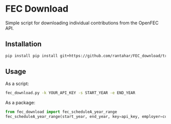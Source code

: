 # FEC Download

Simple script for downloading individual contributions from the OpenFEC API.

## Installation

```bash
pip install pip install git+https://github.com/rantahar/FEC_download/tree/master
```

## Usage

As a script:
```bash
fec_download.py -k YOUR_API_KEY -s START_YEAR -e END_YEAR
```

As a package:
```python
from fec_download import fec_scheduleA_year_range
fec_scheduleA_year_range(start_year, end_year, key=api_key, employer=company)
```

